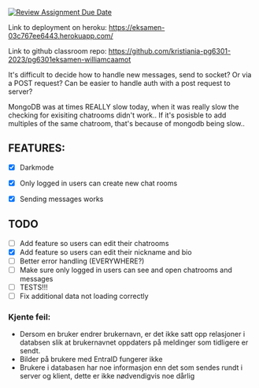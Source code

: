 [![Review Assignment Due Date](https://classroom.github.com/assets/deadline-readme-button-24ddc0f5d75046c5622901739e7c5dd533143b0c8e959d652212380cedb1ea36.svg)](https://classroom.github.com/a/pgC2zHhI)


Link to deployment on heroku: https://eksamen-03c767ee6443.herokuapp.com/

Link to github classroom repo: https://github.com/kristiania-pg6301-2023/pg6301eksamen-williamcaamot

It's difficult to decide how to handle new messages, send to socket? Or via a POST request?
Can be easier to handle auth with a post request to server?


MongoDB was at times REALLY slow today, when it was really slow the checking for exisiting chatrooms didn't work.. If it's posisble to add multiples of the same chatroom, that's because of mongodb being slow..
## FEATURES:
- [X] Darkmode
- [X] Only logged in users can create new chat rooms
- [X] Sending messages works


## TODO
- [ ] Add feature so users can edit their chatrooms
- [X] Add feature so users can edit their nickname and bio
- [ ] Better error handling (EVERYWHERE?)
- [ ] Make sure only logged in users can see and open chatrooms and messages
- [ ] TESTS!!!
- [ ] Fix additional data not loading correctly

### Kjente feil:
- Dersom en bruker endrer brukernavn, er det ikke satt opp relasjoner i databsen slik at brukernavnet oppdaters på meldinger som tidligere er sendt.
- Bilder på brukere med EntraID fungerer ikke
- Brukere i databasen har noe informasjon enn det som sendes rundt i server og klient, dette er ikke nødvendigvis noe dårlig